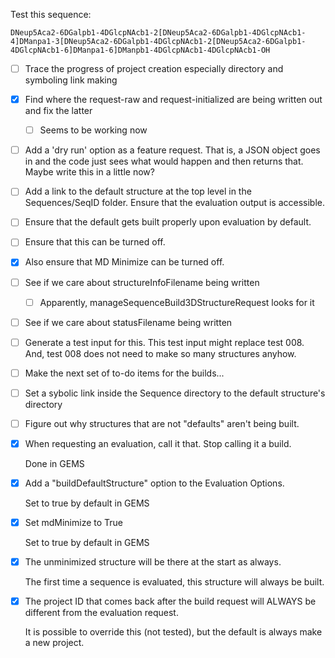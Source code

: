 Test this sequence:

    DNeup5Aca2-6DGalpb1-4DGlcpNAcb1-2[DNeup5Aca2-6DGalpb1-4DGlcpNAcb1-4]DManpa1-3[DNeup5Aca2-6DGalpb1-4DGlcpNAcb1-2[DNeup5Aca2-6DGalpb1-4DGlcpNAcb1-6]DManpa1-6]DManpb1-4DGlcpNAcb1-4DGlcpNAcb1-OH


- [ ] Trace the progress of project creation especially directory and symboling link making
- [x] Find where the request-raw and request-initialized are being written out and fix the latter
	- [ ] Seems to be working now
- [ ] Add a 'dry run' option as a feature request.  That is, a JSON object goes in and the code just sees what would happen and then returns that.  Maybe write this in a little now?
- [ ] Add a link to the default structure at the top level in the Sequences/SeqID folder.  Ensure that the evaluation output is accessible.
- [ ] Ensure that the default gets built properly upon evaluation by default.
- [ ] Ensure that this can be turned off.
- [x] Also ensure that MD Minimize can be turned off.
- [ ] See if we care about structureInfoFilename being written
	- [ ] Apparently, manageSequenceBuild3DStructureRequest looks for it
- [ ] See if we care about statusFilename being written
- [ ] Generate a test input for this.  This test input might replace test 008.  And, test 008 does not need to make so many structures anyhow.
- [ ] Make the next set of to-do items for the builds...
- [ ] Set a sybolic link inside the Sequence directory to the default structure's directory
- [ ] Figure out why structures that are not "defaults" aren't being built.





- [x] When requesting an evaluation, call it that.  Stop calling it a build. 

	Done in GEMS

- [x] Add a "buildDefaultStructure" option to the Evaluation Options.   

	Set to true by default in GEMS

- [x] Set mdMinimize to True

	Set to true by default in GEMS

- [x] The unminimized structure will be there at the start as always.

	The first time a sequence is evaluated, this structure will always be built.

- [x] The project ID that comes back after the build request will ALWAYS be different from the evaluation request.

	It is possible to override this (not tested), but the default is always make a new project.


